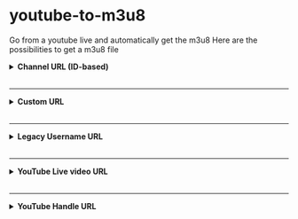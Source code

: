 # youtube-to-m3u8
Go from a youtube live and automatically get the m3u8
Here are the possibilities to get a m3u8 file

<details>
<summary><strong>Channel URL (ID-based)</strong></summary>
`youtube.com/channel/UCbzsECFSruRVbkhkMJB3MGQ`
</details>

<br>
<hr>

<details>
<summary><strong>Custom URL</strong></summary>
`youtube.com/c/YouTubeCreators`
</details>

<br>
<hr>

<details>
<summary><strong>Legacy Username URL</strong></summary>
`youtube.com/user/YouTube`
</details>

<br>
<hr>

<details>
<summary><strong>YouTube Live video URL</strong></summary>
`youtube.com/live/jfKfPfyJRdk`
</details>

<br>
<hr>

<details>
<summary><strong>YouTube Handle URL</strong></summary>
`youtube.com/@youtubecreators`
</details>
